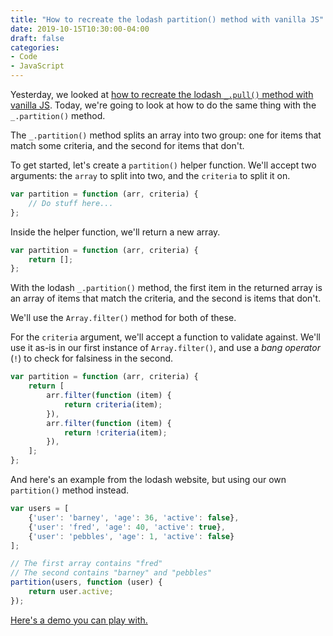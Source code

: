 ```yaml
---
title: "How to recreate the lodash partition() method with vanilla JS"
date: 2019-10-15T10:30:00-04:00
draft: false
categories:
- Code
- JavaScript
---
```


Yesterday, we looked at [how to recreate the lodash `_.pull()` method with vanilla JS](/recreating-the-lodash-pull-method-with-vanilla-js/). Today, we're going to look at how to do the same thing with the `_.partition()` method.

The `_.partition()` method splits an array into two group: one for items that match some criteria, and the second for items that don't.

To get started, let's create a `partition()` helper function. We'll accept two arguments: the `array` to split into two, and the `criteria` to split it on.

```js
var partition = function (arr, criteria) {
	// Do stuff here...
};
```

Inside the helper function, we'll return a new array.

```js
var partition = function (arr, criteria) {
	return [];
};
```

With the lodash `_.partition()` method, the first item in the returned array is an array of items that match the criteria, and the second is items that don't.

We'll use the `Array.filter()` method for both of these.

For the `criteria` argument, we'll accept a function to validate against. We'll use it as-is in our first instance of `Array.filter()`, and use a *bang operator* (`!`) to check for falsiness in the second.

```js
var partition = function (arr, criteria) {
	return [
		arr.filter(function (item) {
			return criteria(item);
		}),
		arr.filter(function (item) {
			return !criteria(item);
		}),
	];
};
```

And here's an example from the lodash website, but using our own `partition()` method instead.

```js
var users = [
	{'user': 'barney', 'age': 36, 'active': false},
	{'user': 'fred', 'age': 40, 'active': true},
	{'user': 'pebbles', 'age': 1, 'active': false}
];

// The first array contains "fred"
// The second contains "barney" and "pebbles"
partition(users, function (user) {
	return user.active;
});
```

[Here's a demo you can play with.](https://codepen.io/cferdinandi/pen/bGGepzz)
